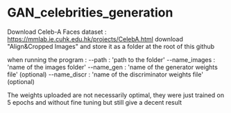 # GAN_celebrities_generation

Download Celeb-A Faces dataset : https://mmlab.ie.cuhk.edu.hk/projects/CelebA.html
download "Align&Cropped Images" and store it as a folder at the root of this github

when running the program :
--path : 'path to the folder'
--name_images : 'name of the images folder'
--name_gen : 'name of the generator weights file' (optional)
--name_discr : 'name of the discriminator weights file' (optional)


The weights uploaded are not necessarily optimal, they were just trained on 5 epochs and without fine tuning but still give a decent result
